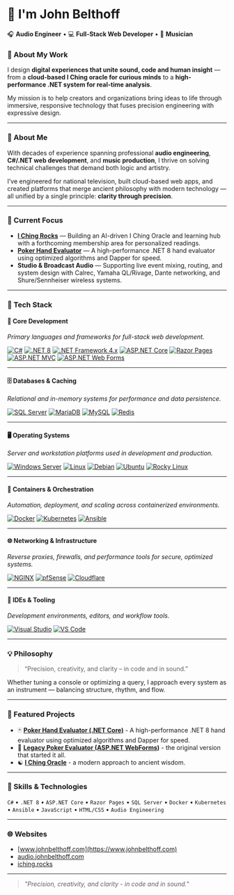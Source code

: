 # 👋 I'm John Belthoff

🎧 **Audio Engineer** • 💻 **Full-Stack Web Developer** • 🎸 **Musician**

### 🎯 About My Work

I design **digital experiences that unite sound, code and human insight** — from a **cloud-based I Ching oracle for curious minds** to a **high-performance .NET system for real-time analysis**.  
  
My mission is to help creators and organizations bring ideas to life through immersive, responsive technology that fuses precision engineering with expressive design.

---


### 🧭 About Me

With decades of experience spanning professional **audio engineering**, **C#/.NET web development**, and **music production**, I thrive on solving technical challenges that demand both logic and artistry.  

I’ve engineered for national television, built cloud-based web apps, and created platforms that merge ancient philosophy with modern technology — all unified by a single principle: **clarity through precision**.

---
### 🚀 Current Focus

- **[I Ching Rocks](https://iching.rocks)** — Building an AI-driven I Ching Oracle and learning hub with a forthcoming membership area for personalized readings.  
- **[Poker Hand Evaluator](https://poker-calculator.johnbelthoff.com)** — A high-performance .NET 8 hand evaluator using optimized algorithms and Dapper for speed.  
- **Studio & Broadcast Audio** — Supporting live event mixing, routing, and system design with Calrec, Yamaha QL/Rivage, Dante networking, and Shure/Sennheiser wireless systems.

---


### 🧰 Tech Stack

#### 🧠 Core Development
*Primary languages and frameworks for full-stack web development.*

[![C#](https://img.shields.io/badge/C%23-239120?style=flat&logo=c-sharp&logoColor=white)](https://learn.microsoft.com/en-us/dotnet/csharp/)
[![.NET 8](https://img.shields.io/badge/.NET%208-512BD4?style=flat&logo=dotnet&logoColor=white)](https://dotnet.microsoft.com/)
[![.NET Framework 4.x](https://img.shields.io/badge/.NET%20Framework%204.x-512BD4?style=flat&logo=windows&logoColor=white)](https://learn.microsoft.com/en-us/dotnet/framework/)
[![ASP.NET Core](https://img.shields.io/badge/ASP.NET%20Core-512BD4?style=flat&logo=dotnet&logoColor=white)](https://learn.microsoft.com/en-us/aspnet/core/)
[![Razor Pages](https://img.shields.io/badge/Razor%20Pages-512BD4?style=flat&logo=dotnet&logoColor=white)](https://learn.microsoft.com/en-us/aspnet/core/razor-pages/)
[![ASP.NET MVC](https://img.shields.io/badge/ASP.NET%20MVC-512BD4?style=flat&logo=dotnet&logoColor=white)](https://learn.microsoft.com/en-us/aspnet/mvc/)
[![ASP.NET Web Forms](https://img.shields.io/badge/ASP.NET%20Web%20Forms-512BD4?style=flat&logo=dotnet&logoColor=white)](https://learn.microsoft.com/en-us/aspnet/web-forms/)

---

#### 🗄️ Databases & Caching
*Relational and in-memory systems for performance and data persistence.*

[![SQL Server](https://img.shields.io/badge/SQL%20Server-CC2927?style=flat&logo=microsoftsqlserver&logoColor=white)](https://www.microsoft.com/en-us/sql-server)
[![MariaDB](https://img.shields.io/badge/MariaDB-003545?style=flat&logo=mariadb&logoColor=white)](https://mariadb.org/)
[![MySQL](https://img.shields.io/badge/MySQL-4479A1?style=flat&logo=mysql&logoColor=white)](https://www.mysql.com/)
[![Redis](https://img.shields.io/badge/Redis-DC382D?style=flat&logo=redis&logoColor=white)](https://redis.io/)

---

#### 🖥️ Operating Systems
*Server and workstation platforms used in development and production.*

[![Windows Server](https://img.shields.io/badge/Windows%20Server-0078D6?style=flat&logo=windows&logoColor=white)](https://learn.microsoft.com/en-us/windows-server/)
[![Linux](https://img.shields.io/badge/Linux-FCC624?style=flat&logo=linux&logoColor=black)](https://www.kernel.org/)
[![Debian](https://img.shields.io/badge/Debian-A81D33?style=flat&logo=debian&logoColor=white)](https://www.debian.org/)
[![Ubuntu](https://img.shields.io/badge/Ubuntu-E95420?style=flat&logo=ubuntu&logoColor=white)](https://ubuntu.com/)
[![Rocky Linux](https://img.shields.io/badge/Rocky%20Linux-10B981?style=flat&logo=rockylinux&logoColor=white)](https://rockylinux.org/)

---

#### 🐳 Containers & Orchestration
*Automation, deployment, and scaling across containerized environments.*

[![Docker](https://img.shields.io/badge/Docker-2496ED?style=flat&logo=docker&logoColor=white)](https://www.docker.com/)
[![Kubernetes](https://img.shields.io/badge/Kubernetes-326CE5?style=flat&logo=kubernetes&logoColor=white)](https://kubernetes.io/)
[![Ansible](https://img.shields.io/badge/Ansible-EE0000?style=flat&logo=ansible&logoColor=white)](https://www.ansible.com/)

---

#### 🌐 Networking & Infrastructure
*Reverse proxies, firewalls, and performance tools for secure, optimized systems.*

[![NGINX](https://img.shields.io/badge/NGINX-009639?style=flat&logo=nginx&logoColor=white)](https://www.nginx.com/)
[![pfSense](https://img.shields.io/badge/pfSense-212121?style=flat&logo=pfsense&logoColor=white)](https://www.pfsense.org/)
[![Cloudflare](https://img.shields.io/badge/Cloudflare-F38020?style=flat&logo=cloudflare&logoColor=white)](https://www.cloudflare.com/)

---

#### 🧩 IDEs & Tooling
*Development environments, editors, and workflow tools.*

[![Visual Studio](https://img.shields.io/badge/Visual%20Studio-5C2D91?style=flat&logo=visualstudio&logoColor=white)](https://visualstudio.microsoft.com/)
[![VS Code](https://img.shields.io/badge/VS%20Code-007ACC?style=flat&logo=visualstudiocode&logoColor=white)](https://code.visualstudio.com/)

---

### 💡 Philosophy

> “Precision, creativity, and clarity – in code and in sound.”  

Whether tuning a console or optimizing a query, I approach every system as an instrument — balancing structure, rhythm, and flow.

---

### 🎯 Featured Projects
- 🃏 [**Poker Hand Evaluator (.NET Core)**](https://github.com/JBelthoff/poker.net) - A high-performance .NET 8 hand evaluator using optimized algorithms and Dapper for speed.  
- 🧩 [**Legacy Poker Evaluator (ASP.NET WebForms)**](https://github.com/JBelthoff/poker.johnbelthoff.com) - the original version that started it all.  
- ☯️ [**I Ching Oracle**](https://iching.rocks) - a modern approach to ancient wisdom.

---

### 🔧 Skills & Technologies
`C#` • `.NET 8` • `ASP.NET Core` • `Razor Pages` • `SQL Server` • `Docker` • `Kubernetes` • `Ansible` • `JavaScript` • `HTML/CSS` • `Audio Engineering`

---

### 🌐 Websites
- [www.johnbelthoff.com](https://www.johnbelthoff.com)  
- [audio.johnbelthoff.com](https://audio.johnbelthoff.com)  
- [iching.rocks](https://iching.rocks)

---

> _"Precision, creativity, and clarity - in code and in sound."_
